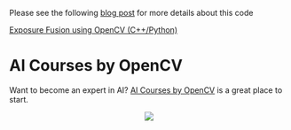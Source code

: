 Please see the following
[blog post](https://www.learnopencv.com/exposure-fusion-using-opencv-cpp-python/)
for more details about this code

[Exposure Fusion using OpenCV (C++/Python)](https://www.learnopencv.com/exposure-fusion-using-opencv-cpp-python/)

# AI Courses by OpenCV

Want to become an expert in AI?
[AI Courses by OpenCV](https://opencv.org/courses/) is a great place to start.

<a href="https://opencv.org/courses/">
<p align="center"> 
<img src="https://www.learnopencv.com/wp-content/uploads/2020/04/AI-Courses-By-OpenCV-Github.png">
</p>
</a>
